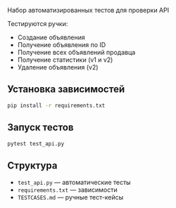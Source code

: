 
Набор автоматизированных тестов для проверки API 

Тестируются ручки:
- Создание объявления
- Получение объявления по ID
- Получение всех объявлений продавца
- Получение статистики (v1 и v2)
- Удаление объявления (v2)

## Установка зависимостей

```bash
pip install -r requirements.txt
```

## Запуск тестов

```bash
pytest test_api.py
```

## Структура

- `test_api.py` — автоматические тесты
- `requirements.txt` — зависимости
- `TESTCASES.md` — ручные тест-кейсы
